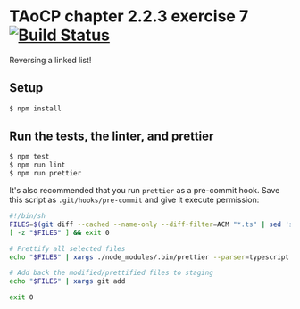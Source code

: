 # TAoCP chapter 2.2.3 exercise 7 [![Build Status](https://secure.travis-ci.org/masak/taocp-invert-linked-list.svg?branch=master)](http://travis-ci.org/masak/taocp-invert-linked-list)

Reversing a linked list!

## Setup

```sh
$ npm install
```

## Run the tests, the linter, and prettier

```sh
$ npm test
$ npm run lint
$ npm run prettier
```

It's also recommended that you run `prettier` as a pre-commit hook. Save this script
as `.git/hooks/pre-commit` and give it execute permission:

```sh
#!/bin/sh
FILES=$(git diff --cached --name-only --diff-filter=ACM "*.ts" | sed 's| |\\ |g')
[ -z "$FILES" ] && exit 0

# Prettify all selected files
echo "$FILES" | xargs ./node_modules/.bin/prettier --parser=typescript --tab-width=4 --trailing-comma=all --write

# Add back the modified/prettified files to staging
echo "$FILES" | xargs git add

exit 0
```
